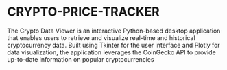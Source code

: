 # CRYPTO-PRICE-TRACKER
The Crypto Data Viewer is an interactive Python-based desktop application that enables users to retrieve and visualize real-time and historical cryptocurrency data. Built using Tkinter for the user interface and Plotly for data visualization, the application leverages the CoinGecko API to provide up-to-date information on popular cryptocurrencies
